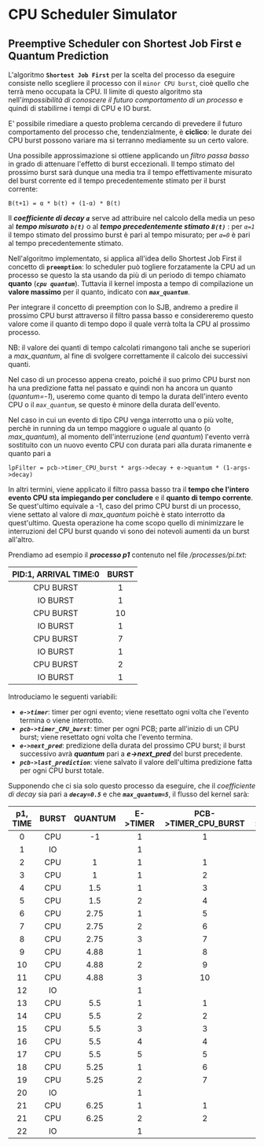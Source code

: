 # CPU Scheduler Simulator
## Preemptive Scheduler con Shortest Job First e Quantum Prediction

L'algoritmo **`Shortest Job First`** per la scelta del processo da eseguire consiste nello scegliere il processo con il `minor CPU burst`, cioè quello che terrà meno occupata la CPU.
Il limite di questo algoritmo sta nell'_impossibilità di conoscere il futuro comportamento di un processo_ e quindi di stabilirne i tempi di CPU e IO burst.

E' possibile rimediare a questo problema cercando di prevedere il futuro comportamento del processo che, tendenzialmente, è **ciclico**: le durate dei CPU burst possono variare ma si terranno mediamente su un certo valore.

Una possibile approssimazione si ottiene applicando un _filtro passa basso_ in grado di attenuare l'effetto di burst eccezionali. Il tempo stimato del prossimo burst sarà dunque una media tra il tempo effettivamente misurato del burst corrente ed il tempo precedentemente stimato per il burst corrente:
```
B(t+1) = α * b(t) + (1-α) * B(t)
```
Il ***coefficiente di decay*** ***`α`*** serve ad attribuire nel calcolo della media un peso al ***tempo misurato*** ***`b(t)`*** o al ***tempo precedentemente stimato*** ***`B(t)`*** :
per *`α=1`* il tempo stimato del prossimo burst è pari al tempo misurato; per *`α=0`* è pari al tempo precedentemente stimato.

Nell'algoritmo implementato, si applica all'idea dello Shortest Job First il concetto di **`preemption`**: lo scheduler può togliere forzatamente la CPU ad un processo se questo la sta usando da più di un periodo di tempo chiamato **quanto** (***`cpu quantum`***). Tuttavia il kernel imposta a tempo di compilazione un **valore massimo** per il quanto, indicato con ***`max_quantum`***.

Per integrare il concetto di preemption con lo SJB, andremo a predire il prossimo CPU burst attraverso il filtro passa basso e considereremo questo valore come il quanto di tempo dopo il quale verrà tolta la CPU al prossimo processo.

NB: il valore dei quanti di tempo calcolati rimangono tali anche se superiori a *max_quantum*, al fine di svolgere correttamente il calcolo dei successivi quanti.

Nel caso di un processo appena creato, poiché il suo primo CPU burst non ha una predizione fatta nel passato e quindi non ha ancora un quanto (*quantum=-1*), useremo come quanto di tempo la durata dell'intero evento CPU o il *`max_quantum`*, se questo è minore della durata dell'evento.

Nel caso in cui un evento di tipo CPU venga interrotto una o più volte, perchè in running da un tempo maggiore o uguale al quanto (o *max_quantum*), al momento dell'interruzione (*end quantum*) l'evento verrà sostituito con un nuovo evento CPU con durata pari alla durata rimanente e quanto pari a
```
lpFilter = pcb->timer_CPU_burst * args->decay + e->quantum * (1-args->decay)
```
In altri termini, viene applicato il filtro passa basso tra il **tempo che l'intero evento CPU sta impiegando per concludere** e il **quanto di tempo corrente**.
Se quest'ultimo equivale a -1, caso del primo CPU burst di un processo, viene settato al valore di *max_quantum* poichè è stato interrotto da quest'ultimo.
Questa operazione ha come scopo quello di minimizzare le interruzioni del CPU burst quando vi sono dei notevoli aumenti da un burst all'altro.

Prendiamo ad esempio il ***processo p1*** contenuto nel file */processes/pi.txt*:

| PID:1, ARRIVAL TIME:0  | BURST |
|     :---:     |  :---: |
|   CPU BURST   |  1  |
|   IO BURST    |  1  |
|   CPU BURST   |  10  |
|   IO BURST    |  1  |
|   CPU BURST   |  7  |
|   IO BURST    |  1  |
|   CPU BURST   |  2  |
|   IO BURST    |  1  |

Introduciamo le seguenti variabili:
+ ***`e->timer`***: timer per ogni evento; viene resettato ogni volta che l'evento termina o viene interrotto.
+ ***`pcb->timer_CPU_burst`***: timer per ogni PCB; parte all'inizio di un CPU burst; viene resettato ogni volta che l'evento termina.
+ ***`e->next_pred`***: predizione della durata del prossimo CPU burst; il burst successivo avrà ***quantum*** pari a ***e->next_pred*** del burst precedente.
+ ***`pcb->last_prediction`***: viene salvato il valore dell'ultima predizione fatta per ogni CPU burst totale.

  
Supponendo che ci sia solo questo processo da eseguire, che il *coefficiente di decay* sia pari a ***`decay=0.5`*** e che ***`max_quantum=5`***, il flusso del kernel sarà:

| p1, TIME | BURST | QUANTUM | E->TIMER | PCB->TIMER_CPU_BURST | E->NEXT_PRED | PCB_LAST_PRED |
| :---: | :---: | :---: | :---: | :---: | :---: | :---: |
|   0   |  CPU  |  -1   |   1   |   1   |   1   |   1   |
|   1   |  IO   |       |   1   |       |       |       |
|   2   |  CPU  |   1   |   1   |   1   |   1   |       |
|   3   |  CPU  |   1   |   1   |   2   |  1.5  |       |
|   4   |  CPU  |  1.5  |   1   |   3   |       |       |
|   5   |  CPU  |  1.5  |   2   |   4   | 2.75  |       |
|   6   |  CPU  | 2.75  |   1   |   5   |       |       |
|   7   |  CPU  | 2.75  |   2   |   6   |       |       |
|   8   |  CPU  | 2.75  |   3   |   7   | 4.88  |       |
|   9   |  CPU  | 4.88  |   1   |   8   |       |       |
|  10   |  CPU  | 4.88  |   2   |   9   |       |       |
|  11   |  CPU  | 4.88  |   3   |  10   | 7.44  |  5.5  |
|  12   |  IO   |       |   1   |       |       |       |
|  13   |  CPU  |  5.5  |   1   |   1   |       |       |
|  14   |  CPU  |  5.5  |   2   |   2   |       |       |
|  15   |  CPU  |  5.5  |   3   |   3   |       |       |
|  16   |  CPU  |  5.5  |   4   |   4   |       |       |
|  17   |  CPU  |  5.5  |   5   |   5   | 5.25  |       |
|  18   |  CPU  | 5.25  |   1   |   6   |       |       |
|  19   |  CPU  | 5.25  |   2   |   7   | 6.13  | 6.25  |
|  20   |  IO   |       |   1   |       |       |       |
|  21   |  CPU  | 6.25  |   1   |   1   |       |       |
|  21   |  CPU  | 6.25  |   2   |   2   | 4.13  | 4.13  |
|  22   |  IO   |       |   1   |       |       |       |
